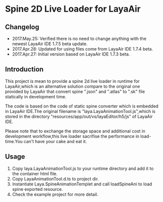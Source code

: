 # Spine 2D Live Loader for LayaAir

## Changelog
* 2017.May.25: Verified there is no need to change anything with the newest LayaAir IDE 1.7.5 beta update.
* 2017.Apr.28: Updated for using files come from LayaAir IDE 1.7.4 beta.
* 2017.Apr.27: Initial version based on LayaAir IDE 1.7.3 beta.

## Introduction
This project is mean to provide a spine 2d live loader in runtime for LayaAir,which is an alternative solution compare to  the original one provided by LayaAir that convert spine ".json" and ".atlas" to ".sk" file statically in development time.

The code is based on the code of static spine converter which is embedded in LayaAir IDE.The original filename is "laya.LayaAnimationTool.js",which is stored in the directory "resources/app/out/vs/layaEditor/h5/js" of LayaAir IDE.

Please note that to exchange the storage space and additional cost in development workflow,this live loader sacrifise the performance in load-time.You can't have your cake and eat it.

## Usage
1. Copy laya.LayaAnimationTool.js to your runtime directory and add it to the container html file.
2. Copy LayaAnimationTool.d.ts to project dir.
3. Instantiate Laya.SpineAnimationTemplet and call loadSpineAni to load spine exported resource.
4. Check the example project for more detail.
